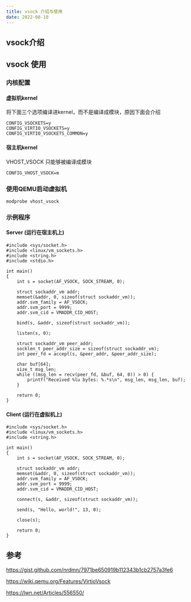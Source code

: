```yaml
---
title: vsock 介绍与使用
date: 2022-08-10
---
```


## vsock介绍

## vsock 使用

### 内核配置

#### 虚拟机kernel

将下面三个选项编译进kernel，而不是编译成模块，原因下面会介绍
```
CONFIG_VSOCKETS=y
CONFIG_VIRTIO_VSOCKETS=y
CONFIG_VIRTIO_VSOCKETS_COMMON=y
```

#### 宿主机kernel

VHOST\_VSOCK 只能够被编译成模块
```
CONFIG_VHOST_VSOCK=m
```

### 使用QEMU启动虚拟机


```
modprobe vhost_vsock
```

### 示例程序

#### Server (运行在宿主机上)

```
#include <sys/socket.h>
#include <linux/vm_sockets.h>
#include <string.h>
#include <stdio.h>

int main()
{
	int s = socket(AF_VSOCK, SOCK_STREAM, 0);

	struct sockaddr_vm addr;
	memset(&addr, 0, sizeof(struct sockaddr_vm));
	addr.svm_family = AF_VSOCK;
	addr.svm_port = 9999;
	addr.svm_cid = VMADDR_CID_HOST;

	bind(s, &addr, sizeof(struct sockaddr_vm));

	listen(s, 0);

	struct sockaddr_vm peer_addr;
	socklen_t peer_addr_size = sizeof(struct sockaddr_vm);
	int peer_fd = accept(s, &peer_addr, &peer_addr_size);

	char buf[64];
	size_t msg_len;
	while ((msg_len = recv(peer_fd, &buf, 64, 0)) > 0) {
		printf("Received %lu bytes: %.*s\n", msg_len, msg_len, buf);
	}

	return 0;
}
```

#### Client (运行在虚拟机上)


```
#include <sys/socket.h>
#include <linux/vm_sockets.h>
#include <string.h>

int main()
{
	int s = socket(AF_VSOCK, SOCK_STREAM, 0);

	struct sockaddr_vm addr;
	memset(&addr, 0, sizeof(struct sockaddr_vm));
	addr.svm_family = AF_VSOCK;
	addr.svm_port = 9999;
	addr.svm_cid = VMADDR_CID_HOST;

	connect(s, &addr, sizeof(struct sockaddr_vm));

	send(s, "Hello, world!", 13, 0);

	close(s);

	return 0;
}
```

## 参考

https://gist.github.com/nrdmn/7971be650919b112343b1cb2757a3fe6

https://wiki.qemu.org/Features/VirtioVsock

https://lwn.net/Articles/556550/

